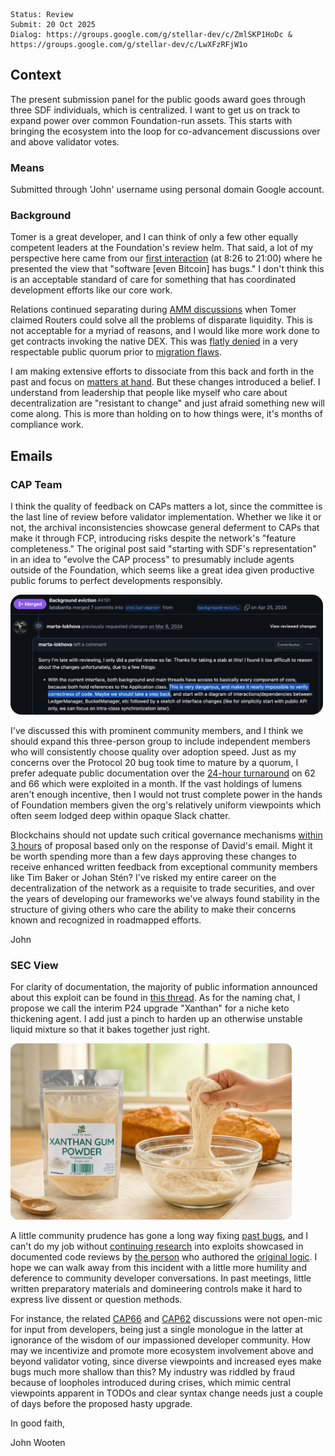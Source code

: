 ```
Status: Review
Submit: 20 Oct 2025
Dialog: https://groups.google.com/g/stellar-dev/c/ZmlSKP1HoDc & https://groups.google.com/g/stellar-dev/c/LwXFzRFjW1o
```

## Context

The present submission panel for the public goods award goes through three SDF individuals, which is centralized. I want to get us on track to expand power over common Foundation-run assets. This starts with bringing the ecosystem into the loop for co-advancement discussions over and above validator votes.

### Means

Submitted through 'John' username using personal domain Google account.

### Background

Tomer is a great developer, and I can think of only a few other equally competent leaders at the Foundation's review helm. That said, a lot of my perspective here came from our [first interaction](https://developers.stellar.org/meetings/2024/01/26) (at 8:26 to 21:00) where he presented the view that "software [even Bitcoin] has bugs." I don't think this is an acceptable standard of care for something that has coordinated development efforts like our core work.

Relations continued separating during [AMM discussions](https://wooten.link/1558) when Tomer claimed Routers could solve all the problems of disparate liquidity. This is not acceptable for a myriad of reasons, and I would like more work done to get contracts invoking the native DEX. This was [flatly denied](https://discord.com/channels/761985725453303838/1302004423483981924/1302299862359867492) in a very respectable public quorum prior to [migration flaws](https://aqua.network/governance/proposal/104).

I am making extensive efforts to dissociate from this back and forth in the past and focus on [matters at hand](https://fxtwitter.com/tomerweller/status/1978941116683567337). But these changes introduced a belief. I understand from leadership that people like myself who care about decentralization are "resistant to change" and just afraid something new will come along. This is more than holding on to how things were, it's months of compliance work.

## Emails

### CAP Team

I think the quality of feedback on CAPs matters a lot, since the committee is the last line of review before validator implementation. Whether we like it or not, the archival inconsistencies showcase general deferment to CAPs that make it through FCP, introducing risks despite the network's "feature completeness." The original post said "starting with SDF's representation" in an idea to "evolve the CAP process" to presumably include agents outside of the Foundation, which seems like a great idea given productive public forums to perfect developments responsibly.

<img width="500" alt="Google Photo" src="imgs/marta-good.png">

I've discussed this with prominent community members, and I think we should expand this three-person group to include independent members who will consistently choose quality over adoption speed. Just as my concerns over the Protocol 20 bug took time to mature by a quorum, I prefer adequate public documentation over the [24-hour turnaround](https://groups.google.com/g/stellar-dev/c/osfwam2kUjo/m/4aiTqTh8EgAJ) on 62 and 66 which were exploited in a month. If the vast holdings of lumens aren't enough incentive, then I would not trust complete power in the hands of Foundation members given the org's relatively uniform viewpoints which often seem lodged deep within opaque Slack chatter.

Blockchains should not update such critical governance mechanisms [within 3 hours](https://github.com/stellar/stellar-protocol/pull/1792) of proposal based only on the response of David's email. Might it be worth spending more than a few days approving these changes to receive enhanced written feedback from exceptional community members like Tim Baker or Johan Stén? I've risked my entire career on the decentralization of the network as a requisite to trade securities, and over the years of developing our frameworks we've always found stability in the structure of giving others who care the ability to make their concerns known and recognized in roadmapped efforts.

John

### SEC View

For clarity of documentation, the majority of public information announced about this exploit can be found in [this thread](https://fxtwitter.com/JrBaruc/status/1979213431615218171). As for the naming chat, I propose we call the interim P24 upgrade "Xanthan" for a niche keto thickening agent. I add just a pinch to harden up an otherwise unstable liquid mixture so that it bakes together just right.

<img width="450" alt="Google Photo" src="imgs/xanthan-gum.png">

A little community prudence has gone a long way fixing [past bugs](https://stellar.org/blog/developers/our-decision-to-disarm-validators-and-vote-to-postpone-the-protocol-20-upgrade), and I can't do my job without [continuing research](https://youtu.be/ltymXqzQPDY?t=1027) into exploits showcased in documented code reviews by [the person](https://github.com/stellar/stellar-core/pull/4767) who authored the [original logic](https://github.com/stellar/stellar-core/pull/4610). I hope we can walk away from this incident with a little more humility and deference to community developer conversations. In past meetings, little written preparatory materials and domineering controls make it hard to express live dissent or question methods.

For instance, the related [CAP66](https://youtu.be/JDlIL5y5bn8) and [CAP62](https://youtu.be/u204TwiHJpE) discussions were not open-mic for input from developers, being just a single monologue in the latter at ignorance of the wisdom of our impassioned developer community. How may we incentivize and promote more ecosystem involvement above and beyond validator voting, since diverse viewpoints and increased eyes make bugs much more shallow than this? My industry was riddled by fraud because of loopholes introduced during crises, which mimic central viewpoints apparent in TODOs and clear syntax change needs just a couple of days before the proposed hasty upgrade.

In good faith,

John Wooten
